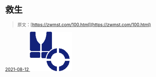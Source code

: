 <!--yml
category: 未分类
date: 0001-01-01 00:00:00
-->

# 救生

> 原文：[https://zwmst.com/100.html](https://zwmst.com/100.html)

   [ <time datetime="2021-08-12T09:06:21+08:00"> 2021-08-12 </time> ](https://zwmst.com/%e6%95%91%e7%94%9f-2)  [![](img/98aecc58fa0eebcaa7bf2d2266b5cc3f.png)](https://zwmst.com/wp-content/uploads/2021/08/1628730381-c007ddf72646c74.png)